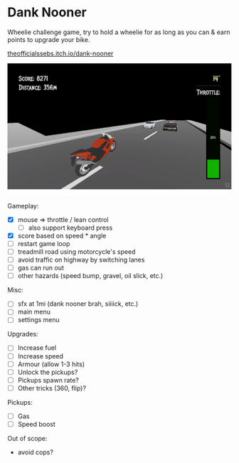 # Dank Nooner

Wheelie challenge game, try to hold a wheelie for as long as you can & earn points to upgrade your bike.

[theofficialssebs.itch.io/dank-nooner](https://theofficialssebs.itch.io/dank-nooner)

![Screenshot01](./img/screenshot01.png)

Gameplay:
- [x] mouse => throttle / lean control
  - [ ] also support keyboard press
- [x] score based on speed * angle
- [ ] restart game loop
- [ ] treadmill road using motorcycle's speed
- [ ] avoid traffic on highway by switching lanes
- [ ] gas can run out
- [ ] other hazards (speed bump, gravel, oil slick, etc.)

Misc:
- [ ] sfx at 1mi (dank nooner brah, siiiick, etc.)
- [ ] main menu
- [ ] settings menu

Upgrades:
- [ ] Increase fuel
- [ ] Increase speed
- [ ] Armour (allow 1-3 hits)
- [ ] Unlock the pickups?
- [ ] Pickups spawn rate?
- [ ] Other tricks (360, flip)?

Pickups:
- [ ] Gas
- [ ] Speed boost

Out of scope:
- avoid cops?
